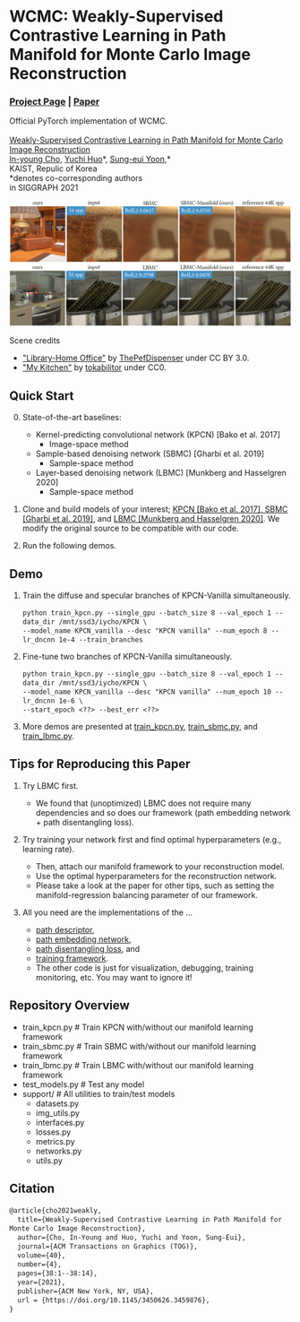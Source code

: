 # WCMC: Weakly-Supervised Contrastive Learning in Path Manifold for Monte Carlo Image Reconstruction
### [Project Page](https://bit.ly/3uHRUPG) | [Paper](https://sgvr.kaist.ac.kr/wp-content/uploads/2021/05/main.pdf)
Official PyTorch implementation of WCMC.<br><br>
[Weakly-Supervised Contrastive Learning in Path Manifold for Monte Carlo Image Reconstruction](https://bit.ly/3uHRUPG)  
 [In-young Cho](https://bit.ly/3hma5qh),
 [Yuchi Huo](https://sgvr.kaist.ac.kr/~ychuo/)\*,
 [Sung-eui Yoon](https://sgvr.kaist.ac.kr/~sungeui/),\* <br>
 KAIST, Repulic of Korea  
  \*denotes co-corresponding authors  
in SIGGRAPH 2021

![teaser_image](assets/result1.png)
![teaser_image](assets/result2.PNG)

Scene credits
- ["Library-Home Office"](https://www.blendswap.com/blend/19984) by [ThePefDispenser](https://blendswap.com/profile/663773) under CC BY 3.0.
- ["My Kitchen"](https://www.blendswap.com/blend/9528) by [tokabilitor](https://www.blendswap.com/profile/41638) under CC0.

## Quick Start
0. State-of-the-art baselines: 
    - Kernel-predicting convolutional network (KPCN) [Bako et al. 2017]
        - Image-space method
    - Sample-based denoising network (SBMC) [Gharbi et al. 2019]
        - Sample-space method
    - Layer-based denoising network (LBMC) [Munkberg and Hasselgren 2020]
        - Sample-space method

1. Clone and build models of your interest; [KPCN [Bako et al. 2017], SBMC [Gharbi et al. 2019]](https://github.com/Mephisto405/SBMC-Manifold), and [LBMC [Munkberg and Hasselgren 2020]](https://github.com/Mephisto405/layerdenoise). We modify the original source to be compatible with our code.

2. Run the following demos.

## Demo

1. Train the diffuse and specular branches of KPCN-Vanilla simultaneously.

    ```
    python train_kpcn.py --single_gpu --batch_size 8 --val_epoch 1 --data_dir /mnt/ssd3/iycho/KPCN \
	--model_name KPCN_vanilla --desc "KPCN vanilla" --num_epoch 8 --lr_dncnn 1e-4 --train_branches
    ```

2. Fine-tune two branches of KPCN-Vanilla simultaneously.

    ```
    python train_kpcn.py --single_gpu --batch_size 8 --val_epoch 1 --data_dir /mnt/ssd3/iycho/KPCN \
	--model_name KPCN_vanilla --desc "KPCN vanilla" --num_epoch 10 --lr_dncnn 1e-6 \
	--start_epoch <??> --best_err <??>
    ```

3. More demos are presented at [train_kpcn.py](train_kpcn.py), [train_sbmc.py](train_sbmc.py), and [train_lbmc.py](train_lbmc.py).

## Tips for Reproducing this Paper

1. Try LBMC first.
    - We found that (unoptimized) LBMC does not require many dependencies and so does our framework (path embedding network + path disentangling loss).

2. Try training your network first and find optimal hyperparameters (e.g., learning rate). 
    - Then, attach our manifold framework to your reconstruction model. 
    - Use the optimal hyperparameters for the reconstruction network. 
    - Please take a look at the paper for other tips, such as setting the manifold-regression balancing parameter of our framework.

3. All you need are the implementations of the ...
    - [path descriptor](support/datasets.py),
    - [path embedding network](support/networks.py),
    - [path disentangling loss](support/losses.py), and
    - [training framework](support/interfaces.py).
    - The other code is just for visualization, debugging, training monitoring, etc. You may want to ignore it!

## Repository Overview

- train_kpcn.py         # Train KPCN with/without our manifold learning framework
- train_sbmc.py         # Train SBMC with/without our manifold learning framework
- train_lbmc.py         # Train LBMC with/without our manifold learning framework
- test_models.py        # Test any model
- support/              # All utilities to train/test models
	- datasets.py
	- img_utils.py
	- interfaces.py
	- losses.py
	- metrics.py
	- networks.py
	- utils.py

## Citation

```
@article{cho2021weakly,
  title={Weakly-Supervised Contrastive Learning in Path Manifold for Monte Carlo Image Reconstruction},
  author={Cho, In-Young and Huo, Yuchi and Yoon, Sung-Eui},
  journal={ACM Transactions on Graphics (TOG)},
  volume={40},
  number={4},
  pages={38:1--38:14},
  year={2021},
  publisher={ACM New York, NY, USA},
  url = {https://doi.org/10.1145/3450626.3459876},
}
```
